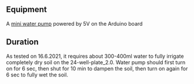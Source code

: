 ## Equipment

A [mini water pump](https://www.ebay.co.uk/itm/122508463023) powered by 5V on the Arduino board

## Duration

As tested on 16.6.2021, it requires about 300-400ml water to fully irrigate completely dry soil on the 24-well-plate_2.0. Water pump should first turn on for 6 sec, then shut for 10 min to dampen the soil, then turn on again for 6 sec to fully wet the soil. 
